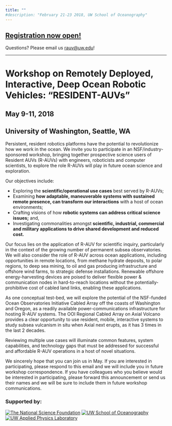 ```yaml
---
title: ""
#description: "February 21-23 2018, UW School of Oceanography"
---
```


## [Registration now open!](https://form.jotform.com/80745900013145)

Questions?   Please email us [rauv@uw.edu](rauv@uw.edu)!

----


# Workshop on Remotely Deployed, Interactive, Deep Ocean Robotic Vehicles: “RESIDENT-AUVs”

## May 9-11, 2018
## University of Washington, Seattle, WA


Persistent, resident robotics platforms have the potential to revolutionize how we work in the ocean. We invite you to participate in an NSF/industry-sponsored workshop, bringing together prospective science users of Resident AUVs (R-AUVs) with engineers, roboticists and computer scientists, to explore the role R-AUVs will play in future ocean science and exploration.

Our objectives include:

* Exploring the __scientific/operational use cases__ best served by R-AUVs;
* Examining __how adaptable, maneuverable systems with sustained remote presence, can transform our interactions__ with a host of ocean environments;
* Crafting visions of how __robotic systems can address critical science issues;__ and,
* Investigating commonalities amongst __scientific, industrial, commercial and military applications to drive shared development and reduced cost.__


Our focus lies on the application of R-AUV for scientific inquiry, particularly in the context of the growing number of permanent subsea observatories.  We will also consider the role of R-AUV across ocean applications, including opportunities in remote locations, from methane hydrate deposits, to polar regions, to deep sea mining, to oil and gas producing infrastructure and offshore wind farms, to strategic defense installations. Renewable offshore energy-harvesting devices are poised to deliver flexible power & communication nodes in hard-to-reach
locations without the potentially-prohibitive cost of cabled land links, enabling these applications.

As one conceptual test-bed, we will explore the potential of the NSF-funded Ocean Observatories Initiative Cabled Array off the coasts of Washington and Oregon, as a readily available power-communications infrastructure for hosting R-AUV systems. The OOI Regional Cabled Array on Axial Volcano provides a clear opportunity to use resident, mobile, interactive systems to study subsea vulcanism in situ when Axial next erupts, as it has 3 times in the last 2 decades.

<!-- (See Manalang and Delaney, 2016 Attached) -->

Reviewing multiple use cases will illuminate common features, system capabilities, and technology gaps that must be addressed for successful and affordable R-AUV operations in a host of novel situations.

We sincerely hope that you can join us in May. If you are interested in participating, please respond to this email and we will include you in future workshop correspondence. If you have colleagues who you believe would be interested in participating, please forward this announcement or send us their names and we will be sure to include them in future workshop communications.



### Supported by:

[![The National Science Foundation](images/nsf_logo.png)](https://www.nsf.gov)
[![UW School of Oceanography](images/ocean-logo-banner.jpg)](https://www.ocean.washington.edu/)
[![UW Applied Physics Laboratory](images/apl-uw_stacked_black.png)](http://www.apl.washington.edu/)
